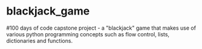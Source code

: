 # blackjack_game
#100 days of code capstone project - a "blackjack"  game that makes use of various python programming concepts such as flow control, lists, dictionaries and functions.
